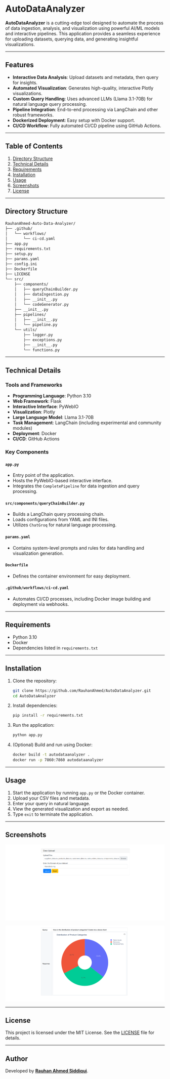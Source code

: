 # AutoDataAnalyzer

**AutoDataAnalyzer** is a cutting-edge tool designed to automate the process of data ingestion, analysis, and visualization using powerful AI/ML models and interactive pipelines. This application provides a seamless experience for uploading datasets, querying data, and generating insightful visualizations.

---

## Features

- **Interactive Data Analysis**: Upload datasets and metadata, then query for insights.
- **Automated Visualization**: Generates high-quality, interactive Plotly visualizations.
- **Custom Query Handling**: Uses advanced LLMs (Llama 3.1-70B) for natural language query processing.
- **Pipeline Integration**: End-to-end processing via LangChain and other robust frameworks.
- **Dockerized Deployment**: Easy setup with Docker support.
- **CI/CD Workflow**: Fully automated CI/CD pipeline using GitHub Actions.

---

## Table of Contents

1. [Directory Structure](#directory-structure)
2. [Technical Details](#technical-details)
3. [Requirements](#requirements)
4. [Installation](#installation)
5. [Usage](#usage)
6. [Screenshots](#screenshots)
7. [License](#license)

---

## Directory Structure

```
RauhanAhmed-Auto-Data-Analyzer/
├── .github/
│   └── workflows/
│       └── ci-cd.yaml
├── app.py
├── requirements.txt
├── setup.py
├── params.yaml
├── config.ini
├── Dockerfile
├── LICENSE
└── src/
    ├── components/
    │   ├── queryChainBuilder.py
    │   ├── dataIngestion.py
    │   ├── __init__.py
    │   └── codeGenerator.py
    ├── __init__.py
    ├── pipelines/
    │   ├── __init__.py
    │   └── pipeline.py
    └── utils/
        ├── logger.py
        ├── exceptions.py
        ├── __init__.py
        └── functions.py
```

---

## Technical Details

### Tools and Frameworks

- **Programming Language**: Python 3.10
- **Web Framework**: Flask
- **Interactive Interface**: PyWebIO
- **Visualization**: Plotly
- **Large Language Model**: Llama 3.1-70B
- **Task Management**: LangChain (including experimental and community modules)
- **Deployment**: Docker
- **CI/CD**: GitHub Actions

### Key Components

#### `app.py`
- Entry point of the application.
- Hosts the PyWebIO-based interactive interface.
- Integrates the `CompletePipeline` for data ingestion and query processing.

#### `src/components/queryChainBuilder.py`
- Builds a LangChain query processing chain.
- Loads configurations from YAML and INI files.
- Utilizes `ChatGroq` for natural language processing.

#### `params.yaml`
- Contains system-level prompts and rules for data handling and visualization generation.

#### `Dockerfile`
- Defines the container environment for easy deployment.

#### `.github/workflows/ci-cd.yaml`
- Automates CI/CD processes, including Docker image building and deployment via webhooks.

---

## Requirements

- Python 3.10
- Docker
- Dependencies listed in `requirements.txt`

---

## Installation

1. Clone the repository:
   ```bash
   git clone https://github.com/RauhanAhmed/AutoDataAnalyzer.git
   cd AutoDataAnalyzer
   ```

2. Install dependencies:
   ```bash
   pip install -r requirements.txt
   ```

3. Run the application:
   ```bash
   python app.py
   ```

4. (Optional) Build and run using Docker:
   ```bash
   docker build -t autodataanalyzer .
   docker run -p 7860:7860 autodataanalyzer
   ```

---

## Usage

1. Start the application by running `app.py` or the Docker container.
2. Upload your CSV files and metadata.
3. Enter your query in natural language.
4. View the generated visualization and export as needed.
5. Type `exit` to terminate the application.

---

## Screenshots

![Upload and Query](./demo/uploadData.png)

![Visualization Output](./demo/visualizationOutput.png)

---

## License

This project is licensed under the MIT License. See the [LICENSE](./LICENSE) file for details.

---

## Author

Developed by [**Rauhan Ahmed Siddiqui**](https://github.com/RauhanAhmed/Auto-Data-Analyzer).
